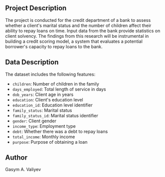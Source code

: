 ## Project Description

The project is conducted for the credit department of a bank to assess whether a client's marital status and the number of children affect their ability to repay loans on time. Input data from the bank provide statistics on client solvency. The findings from this research will be instrumental in building a credit scoring model, a system that evaluates a potential borrower's capacity to repay loans to the bank.

## Data Description

The dataset includes the following features:

- `children`: Number of children in the family
- `days_employed`: Total length of service in days
- `dob_years`: Client age in years
- `education`: Client's education level
- `education_id`: Education level identifier
- `family_status`: Marital status
- `family_status_id`: Marital status identifier
- `gender`: Client gender
- `income_type`: Employment type
- `debt`: Whether there was a debt to repay loans
- `total_income`: Monthly income
- `purpose`: Purpose of obtaining a loan

## Author

Gasym A. Valiyev